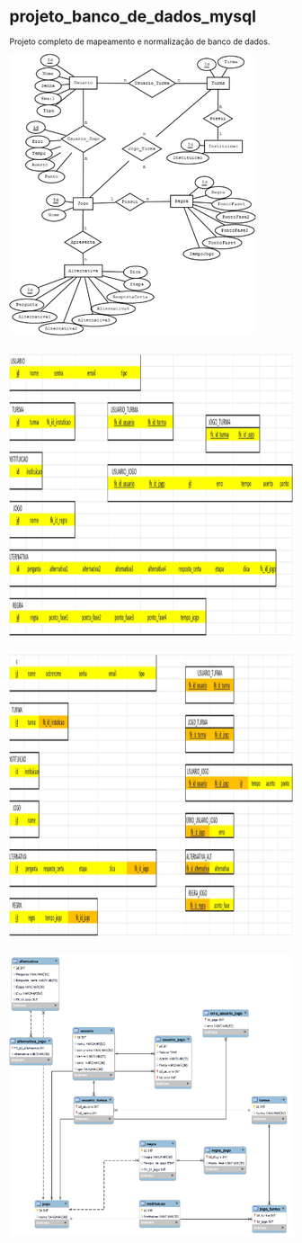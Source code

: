 # projeto_banco_de_dados_mysql
Projeto completo de mapeamento e normalização de banco de dados.

<img src="https://github.com/Admir-Designer-Programador/projeto_banco_de_dados_mysql/blob/main/DER%20-DIAGRAMA%20RELACIONAMENTO.jpeg" height="500px" align="center" /> 
<BR>
<BR>
<BR>

<img src="https://github.com/Admir-Designer-Programador/projeto_banco_de_dados_mysql/blob/main/PLANILHA%20MAPEAMENTO.jpeg" height="500px" align="center" /> 
<BR>
<BR>
<BR>

<img src="https://github.com/Admir-Designer-Programador/projeto_banco_de_dados_mysql/blob/main/PLANILHA%20DE%20NORMALIZACAO.jpeg " height="500px" align="center" /> 
<BR>
<BR>
<BR>


<img src="https://github.com/Admir-Designer-Programador/projeto_banco_de_dados_mysql/blob/main/Fluxograma_Banco_de_Dados.png" height="500px" align="center" /> 

